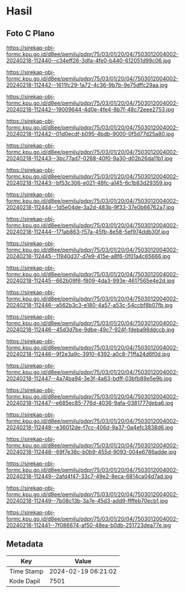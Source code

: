 # Hasil

## Foto C Plano

https://sirekap-obj-formc.kpu.go.id/d8ee/pemilu/pdpr/75/03/01/20/04/7503012004002-20240218-112440--c34eff26-3dfa-4fe0-b440-612051d99c06.jpg

https://sirekap-obj-formc.kpu.go.id/d8ee/pemilu/pdpr/75/03/01/20/04/7503012004002-20240218-112442--1611fc29-1a72-4c36-9b7b-9e75dffc29aa.jpg

https://sirekap-obj-formc.kpu.go.id/d8ee/pemilu/pdpr/75/03/01/20/04/7503012004002-20240218-112442--19009644-4d0e-4fe4-8b7f-48c72eee2753.jpg

https://sirekap-obj-formc.kpu.go.id/d8ee/pemilu/pdpr/75/03/01/20/04/7503012004002-20240218-112442--01d0ecdf-b095-4bdb-9000-0f5d77d25a80.jpg

https://sirekap-obj-formc.kpu.go.id/d8ee/pemilu/pdpr/75/03/01/20/04/7503012004002-20240218-112443--3bc77ad7-0268-40f0-9a30-d02b26da11b1.jpg

https://sirekap-obj-formc.kpu.go.id/d8ee/pemilu/pdpr/75/03/01/20/04/7503012004002-20240218-112443--bf53c306-e021-48fc-a145-6c1b83d29359.jpg

https://sirekap-obj-formc.kpu.go.id/d8ee/pemilu/pdpr/75/03/01/20/04/7503012004002-20240218-112444--1d5e04de-3a2d-483b-9f33-37e0b66762a7.jpg

https://sirekap-obj-formc.kpu.go.id/d8ee/pemilu/pdpr/75/03/01/20/04/7503012004002-20240218-112444--171ab863-f57a-45fb-8e58-5ef974ddb30f.jpg

https://sirekap-obj-formc.kpu.go.id/d8ee/pemilu/pdpr/75/03/01/20/04/7503012004002-20240218-112445--11940d37-d7e9-415e-a8f6-0f01a4c65666.jpg

https://sirekap-obj-formc.kpu.go.id/d8ee/pemilu/pdpr/75/03/01/20/04/7503012004002-20240218-112445--662b09f6-f809-4da3-993e-4617565e4e2d.jpg

https://sirekap-obj-formc.kpu.go.id/d8ee/pemilu/pdpr/75/03/01/20/04/7503012004002-20240218-112446--a562b3c3-e180-4a57-a53c-54ccbf8b07fb.jpg

https://sirekap-obj-formc.kpu.go.id/d8ee/pemilu/pdpr/75/03/01/20/04/7503012004002-20240218-112446--45d3d7be-9dbe-49c7-924f-fdeba98ddccb.jpg

https://sirekap-obj-formc.kpu.go.id/d8ee/pemilu/pdpr/75/03/01/20/04/7503012004002-20240218-112446--9f2e3a9c-3910-4392-a0c8-71ffa24d6f0d.jpg

https://sirekap-obj-formc.kpu.go.id/d8ee/pemilu/pdpr/75/03/01/20/04/7503012004002-20240218-112447--4a74ba94-3e3f-4a63-bdff-03bfb89e5e9b.jpg

https://sirekap-obj-formc.kpu.go.id/d8ee/pemilu/pdpr/75/03/01/20/04/7503012004002-20240218-112447--e685ec85-776d-4036-9afa-0381777deba6.jpg

https://sirekap-obj-formc.kpu.go.id/d8ee/pemilu/pdpr/75/03/01/20/04/7503012004002-20240218-112448--e36012de-f7cc-406d-9a37-0a4efc3838d6.jpg

https://sirekap-obj-formc.kpu.go.id/d8ee/pemilu/pdpr/75/03/01/20/04/7503012004002-20240218-112448--69f7e38c-b0b9-455d-9093-004e6786adde.jpg

https://sirekap-obj-formc.kpu.go.id/d8ee/pemilu/pdpr/75/03/01/20/04/7503012004002-20240218-112449--2afd4f47-33c7-49e2-8eca-6814ca04d7ad.jpg

https://sirekap-obj-formc.kpu.go.id/d8ee/pemilu/pdpr/75/03/01/20/04/7503012004002-20240218-112449--7b08c13b-3a7e-45d3-add9-ffffeb70ecb1.jpg

https://sirekap-obj-formc.kpu.go.id/d8ee/pemilu/pdpr/75/03/01/20/04/7503012004002-20240218-112441--7f086674-af50-48ea-b0db-251723dea77e.jpg


## Metadata

| Key        | Value               |
| ---------- | ------------------- |
| Time Stamp | 2024-02-19 06:21:02 |
| Kode Dapil | 7501                |



